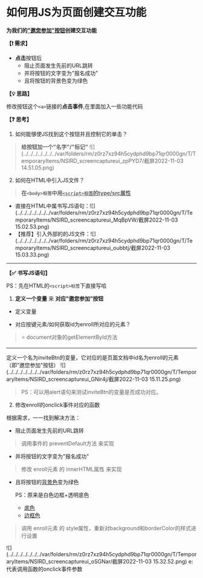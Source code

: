 # 如何用JS为页面创建交互功能

**为我们的<u>"邀您参加"按钮</u>创建交互功能**

**【❗ 需求】**
* **点击**按钮后
    - 阻止页面发生先前的URL跳转
    - 并将按钮的文字变为"报名成功"
    - 且将按钮的背景色变为绿色

**【💡 思路】**

修改按钮这个`<a>`链接的**点击事件**,在里面加入一些功能代码

**【❓ 思考】**

1. 如何能够使JS找到这个按钮并且控制它的单击？

> **给按钮加一个"名字"/"标记"**
![](../../../../../../../var/folders/rm/z0rz7xz94h5cydphd9bp71qr0000gn/T/TemporaryItems/NSIRD_screencaptureui_zpPYD7/截屏2022-11-03 14.51.05.png)

2. 如何在HTML中引入JS文件？
> **在`<body>标签`中用<u>`<script>标签`的type/src属性</u>**
  - 直接在HTML中属书写JS语句：![](../../../../../../../var/folders/rm/z0rz7xz94h5cydphd9bp71qr0000gn/T/TemporaryItems/NSIRD_screencaptureui_MqBpVW/截屏2022-11-03 15.02.53.png)
  - 【推荐】引入外部的的JS文件：![](../../../../../../../var/folders/rm/z0rz7xz94h5cydphd9bp71qr0000gn/T/TemporaryItems/NSIRD_screencaptureui_oubbtj/截屏2022-11-03 15.03.33.png)
- - - 

**【✅ 书写JS语句】**

PS：先在HTML的`<script>标签`下直接写哈
1. **定义一个变量** 来 **对应"邀您参加"按钮**
* 定义变量

* 对应按键元素/如何获取id为enroll所对应的元素？
> ⭐️ document对象的getElementById方法

- - - 
定义一个名为inviteBtn的变量，它对应的是页面文档中id名为enroll的元素（即"邀您参加"按钮）
![](../../../../../../../var/folders/rm/z0rz7xz94h5cydphd9bp71qr0000gn/T/TemporaryItems/NSIRD_screencaptureui_GNir4j/截屏2022-11-03 15.11.25.png)
> PS：可以用alert语句来测试inviteBtn的变量是否成功对应。

2. 修改enroll的onclick事件对应的函数

根据需求，一一找到解决方法：

  - 阻止页面发生先前的URL跳转
> 调用事件的 preventDefault方法 来实现
  - 并将按钮的文字变为"报名成功"
> 修改 enroll元素 的 innerHTML属性 来实现
  - 且将按钮的<u>背景色</u>变为绿色

    PS：原来是白色边框+透明底色
    -  <u>底色</u>
    -  <u>边框色</u>
> 调用 enroll元素 的 style属性，重新对background和borderColor的样式进行设置

![](../../../../../../../var/folders/rm/z0rz7xz94h5cydphd9bp71qr0000gn/T/TemporaryItems/NSIRD_screencaptureui_oSGNar/截屏2022-11-03 15.32.52.png)
    e: 代表调用函数的onclick事件参数
